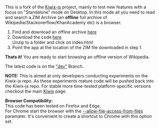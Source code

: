This is a fork of the [Kiwix-js](https://github.com/kiwix/kiwix-js) project, mainly to test new features with a focus on "Standalone" mode on Desktop. In this mode all you need to read and search a ZIM Archive (an **offline** full archive of Wikipedia/Stackoverflow/KhanAcademy etc) is a browser. 

1. Find and download an offline archive [here](http://www.kiwix.org/downloads/)
2. Download the code [here](https://github.com/sharun-s/kiwix-html5/archive/dev.zip)  
Unzip to a folder and click on index.html
3. Point the app at the location of the ZIM file downloaded in step 1.  
  
**Thats it!** You are ready to start browsing an offline version of Wikipedia.

The latest code is on the ["dev"](https://github.com/sharun-s/kiwix-html5/tree/dev) Branch. 

**NOTE:** This is aimed at only developers conducting experiments on the Kiwix-js repo. As these experiments mature code will be pushed back into the Kiwix-js repo. For stable more time-tested platform-specific versions checkout the main [Kiwix](https://github.com/kiwix) page.       

**Browser Compatibility:**  
This code has been tested on Firefox and Edge.   
For Chrome start the browser with the [--allow-file-access-from-files](https://stackoverflow.com/questions/18586921/how-to-launch-html-using-chrome-at-allow-file-access-from-files-mode) paramater. It's convenient to create a shortcut to Chrome with this option set.    
